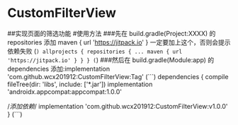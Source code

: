 # CustomFilterView
##实现页面的筛选功能
#使用方法
###先在 build.gradle(Project:XXXX) 的 repositories 添加 maven { url 'https://jitpack.io' } 一定要加上这个，否则会提示依赖失败
(```)
allprojects {
		repositories {
			...
			maven { url 'https://jitpack.io' }
		}
	}
(```)
###然后在 build.gradle(Module:app) 的 dependencies 添加:implementation 'com.github.wcx201912:CustomFilterView:Tag'
(```)
  dependencies {
   compile fileTree(dir: 'libs', include: ['*.jar'])
   implementation 'androidx.appcompat:appcompat:1.0.0'
   
   /*添加依赖*/
   implementation 'com.github.wcx201912:CustomFilterView:v1.0.0'
}
(```)
